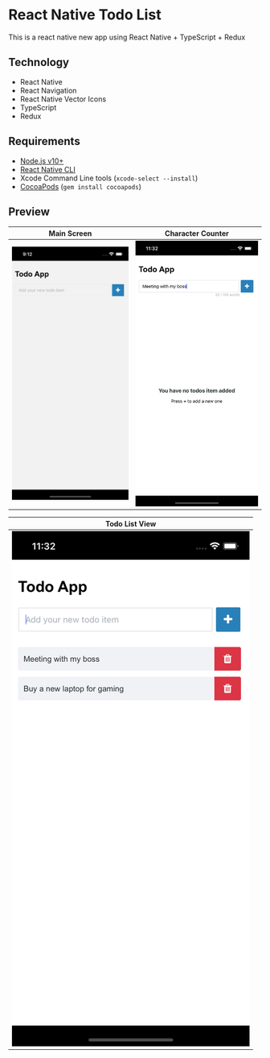# React Native Todo List

This is a react native new app using React Native + TypeScript + Redux

## Technology

- React Native
- React Navigation
- React Native Vector Icons
- TypeScript
- Redux

## Requirements

- [Node.js v10+](https://nodejs.org/)
- [React Native CLI](https://www.npmjs.com/package/react-native-cli)
- Xcode Command Line tools (`xcode-select --install`)
- [CocoaPods](https://cocoapods.org/) (`gem install cocoapods`)


## Preview

Main Screen                |  Character Counter
:-------------------------:|:-------------------------:
![Home](screenshots/1.png)  |  ![Details](screenshots/2.png)


Todo List View             | 
:-------------------------:|
![Main Menu](screenshots/3.png) | 






